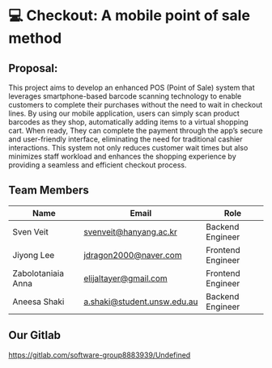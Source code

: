 # 💻 Checkout: A mobile point of sale method

## Proposal:
This project aims to develop an enhanced POS (Point of Sale) system that leverages smartphone-based barcode scanning technology to enable customers to complete their purchases without the need to wait in checkout lines. By using our mobile application, users can simply scan product barcodes as they shop, automatically adding items to a virtual shopping cart. When ready, They can complete the payment through the app’s secure and user-friendly interface, eliminating the need for traditional cashier interactions. This system not only reduces customer wait times but also minimizes staff workload and enhances the shopping experience by providing a seamless and efficient checkout process.

## Team Members
| Name | Email | Role |
|--------|--------|--------|
| Sven Veit   |svenveit@hanyang.ac.kr| Backend Engineer|
| Jiyong Lee   | jdragon2000@naver.com | Frontend Engineer|
| Zabolotaniaia Anna   |elijaltayer@gmail.com | Frontend Engineer |
| Aneesa Shaki   |a.shaki@student.unsw.edu.au   | Backend Engineer|

## Our Gitlab
https://gitlab.com/software-group8883939/Undefined


<!--

**Here are some ideas to get you started:**

🙋‍♀️ A short introduction - what is your organization all about?
🌈 Contribution guidelines - how can the community get involved?
👩‍💻 Useful resources - where can the community find your docs? Is there anything else the community should know?
🍿 Fun facts - what does your team eat for breakfast?
🧙 Remember, you can do mighty things with the power of [Markdown](https://docs.github.com/github/writing-on-github/getting-started-with-writing-and-formatting-on-github/basic-writing-and-formatting-syntax)
-->
